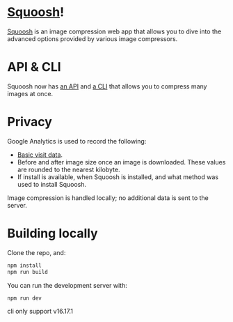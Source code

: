 # [Squoosh]!

[Squoosh] is an image compression web app that allows you to dive into the advanced options provided
by various image compressors.

# API & CLI

Squoosh now has [an API](https://github.com/GoogleChromeLabs/squoosh/tree/dev/libsquoosh) and [a CLI](https://github.com/GoogleChromeLabs/squoosh/tree/dev/cli) that allows you to compress many images at once.

# Privacy

Google Analytics is used to record the following:

- [Basic visit data](https://support.google.com/analytics/answer/6004245?ref_topic=2919631).
- Before and after image size once an image is downloaded. These values are rounded to the nearest
  kilobyte.
- If install is available, when Squoosh is installed, and what method was used to install Squoosh.

Image compression is handled locally; no additional data is sent to the server.

# Building locally

Clone the repo, and:

```sh
npm install
npm run build
```

You can run the development server with:

```sh
npm run dev
```

cli only support v16.17.1

[squoosh]: https://squoosh.app
